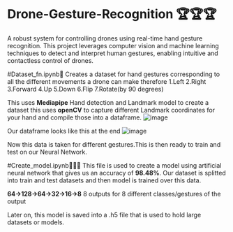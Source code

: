 # Drone-Gesture-Recognition 🏆🏆🏆
A robust system for controlling drones using real-time hand gesture recognition. This project leverages computer vision and machine learning techniques to detect and interpret human gestures, enabling intuitive and contactless control of drones.

#Dataset_fn.ipynb🚀
Creates a dataset for hand gestures corresponding to all the different movements a drone can make therefore
1.Left
2.Right
3.Forward
4.Up
5.Down
6.Flip
7.Rotate(by 90 degrees)

This uses **Mediapipe** Hand detection and Landmark model to create a dataset this uses **openCV** to capture different Landmark coordinates for your hand and compile those into a dataframe.
![image](https://github.com/user-attachments/assets/1e7f1188-051f-4eaf-8da6-5a8b52ca79ad)

Our dataframe looks like this at the end
![image](https://github.com/user-attachments/assets/6ae7d376-c0d1-46d4-92ff-b62cf5e98be1)

Now this data is taken for different gestures.This is then ready to train and test on our Neural Network.

#Create_model.ipynb🧑🏻‍💻
This file is used to create a model using artificial neural network that gives us an accuracy of **98.48%**.
Our dataset is splitted into train and test datasets and then model is trained over this data.

**64->128->64->32->16->8** 8 outputs for 8 different classes/gestures of the output 

Later on, this model is saved into a .h5 file that is used to hold large datasets or models.


